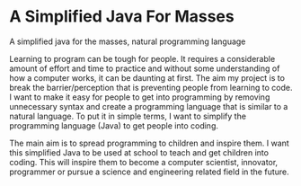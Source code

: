 # A Simplified Java For Masses
A simplified java for the masses, natural programming language

Learning to program can be tough for people. It requires a considerable amount of effort and time to
practice and without some understanding of how a computer works, it can be daunting at first. The
aim my project is to break the barrier/perception that is preventing people from learning to code. I
want to make it easy for people to get into programming by removing unnecessary syntax and create
a programming language that is similar to a natural language. To put it in simple terms, I want to
simplify the programming language (Java) to get people into coding.


The main aim is to spread programming to children and inspire them. I want this simplified Java to be
used at school to teach and get children into coding. This will inspire them to become a computer
scientist, innovator, programmer or pursue a science and engineering related field in the future.
